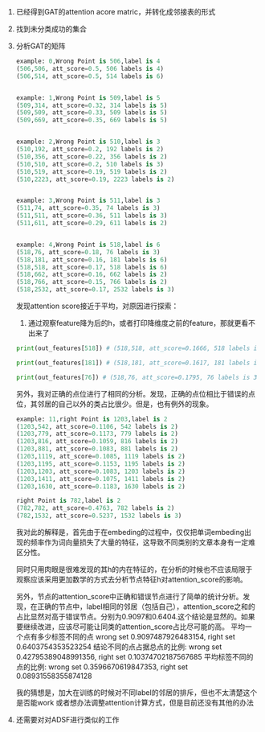 1. 已经得到GAT的attention acore matric，并转化成邻接表的形式
2. 找到未分类成功的集合
3. 分析GAT的矩阵
   ```python
   example: 0,Wrong Point is 506,label is 4
   (506,506, att_score=0.5, 506 labels is 4)
   (506,514, att_score=0.5, 514 labels is 6)


   example: 1,Wrong Point is 509,label is 5
   (509,314, att_score=0.32, 314 labels is 5)
   (509,509, att_score=0.33, 509 labels is 5)
   (509,669, att_score=0.35, 669 labels is 5)


   example: 2,Wrong Point is 510,label is 3
   (510,192, att_score=0.2, 192 labels is 2)
   (510,356, att_score=0.22, 356 labels is 2)
   (510,510, att_score=0.2, 510 labels is 3)
   (510,519, att_score=0.19, 519 labels is 2)
   (510,2223, att_score=0.19, 2223 labels is 2)


   example: 3,Wrong Point is 511,label is 3
   (511,74, att_score=0.35, 74 labels is 3)
   (511,511, att_score=0.36, 511 labels is 3)
   (511,611, att_score=0.29, 611 labels is 2)


   example: 4,Wrong Point is 518,label is 6
   (518,76, att_score=0.18, 76 labels is 3)
   (518,181, att_score=0.16, 181 labels is 6)
   (518,518, att_score=0.17, 518 labels is 6)
   (518,662, att_score=0.16, 662 labels is 2)
   (518,766, att_score=0.15, 766 labels is 2)
   (518,2532, att_score=0.17, 2532 labels is 3)
   ```
   发现attention score接近于平均，对原因进行探索：
   1. 通过观察feature降为后的h，或者打印降维度之前的feature，那就更看不出来了
   ```python
   print(out_features[518]) # (518,518, att_score=0.1666, 518 labels is 6) [-1.4367, -0.7395,  2.0282,  2.1675, -0.7336, -1.1632,  0.5716],

   print(out_features[181]) # (518,181, att_score=0.1617, 181 labels is 6) [-1.3443, -0.6514,  1.8771,  1.6938, -0.7852, -0.8849,  0.7766],

   print(out_features[76]) # (518,76, att_score=0.1795, 76 labels is 3)   [-1.1565, -1.1395,  1.5078,  2.7587, -0.7998, -1.0949,  0.5674],
   ```
   
   
   另外，我对正确的点位进行了相同的分析。发现，正确的点位相比于错误的点位，其邻居的自己以外的类占比很少。但是，也有例外的现象。
   ```python
   example: 11,right Point is 1203,label is 2
   (1203,542, att_score=0.1106, 542 labels is 2)
   (1203,779, att_score=0.1173, 779 labels is 2)
   (1203,816, att_score=0.1059, 816 labels is 2)
   (1203,881, att_score=0.1083, 881 labels is 2)
   (1203,1119, att_score=0.1085, 1119 labels is 2)
   (1203,1195, att_score=0.1153, 1195 labels is 2)
   (1203,1203, att_score=0.1083, 1203 labels is 2)
   (1203,1411, att_score=0.1075, 1411 labels is 2)
   (1203,1630, att_score=0.1183, 1630 labels is 2)

   right Point is 782,label is 2
   (782,782, att_score=0.4763, 782 labels is 2)
   (782,1532, att_score=0.5237, 1532 labels is 3)
   ```
   我对此的解释是，首先由于在embeding的过程中，仅仅把单词embeding出现的频率作为词向量损失了大量的特征，这导致不同类别的文章本身有一定难区分性。
   
   同时只用肉眼是很难发现的其h的内在特征的，在分析的时候也不应该局限于观察应该采用更加数学的方式去分析节点特征h对attention_score的影响。

   另外，节点的attention_score中正确和错误节点进行了简单的统计分析。发现，在正确的节点中，label相同的邻居（包括自己），attention_score之和的占比显然对高于错误节点。分别为0.9097和0.6404.这个结论是显然的。如果要继续改进，应该尽可能让同类的attention_score占比尽可能的高。
   平均一个点有多少标签不同的点 wrong set 0.9097487926483154, right set 0.6403754353523254
   结论不同的点占据总点的比例: wrong set 0.42795389048991356, right set 0.10374702187567685
   平均标签不同的点的比例: wrong set 0.3596670619847353, right set 0.08931558355874128

   我的猜想是，加大在训练的时候对不同label的邻居的排斥，但也不太清楚这个是否能work
   或者想办法调整attention计算方式，但是目前还没有其他的办法
4. 还需要对对ADSF进行类似的工作